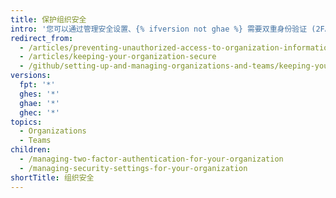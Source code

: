 ```yaml
---
title: 保护组织安全
intro: '您可以通过管理安全设置、{% ifversion not ghae %} 需要双重身份验证 (2FA)、{% endif %} 以及查看组织内的活动和集成来加强组织的安全性。'
redirect_from:
  - /articles/preventing-unauthorized-access-to-organization-information
  - /articles/keeping-your-organization-secure
  - /github/setting-up-and-managing-organizations-and-teams/keeping-your-organization-secure
versions:
  fpt: '*'
  ghes: '*'
  ghae: '*'
  ghec: '*'
topics:
  - Organizations
  - Teams
children:
  - /managing-two-factor-authentication-for-your-organization
  - /managing-security-settings-for-your-organization
shortTitle: 组织安全
---
```


